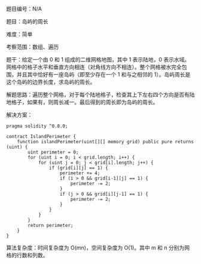 题目编号：N/A

题目：岛屿的周长

难度：简单

考察范围：数组、遍历

题干：给定一个由 0 和 1 组成的二维网格地图，其中 1 表示陆地，0 表示水域。网格中的格子水平和垂直方向相连（对角线方向不相连）。整个网格被水完全包围，并且其中恰好有一座岛屿（即至少存在一个 1 和与之相邻的 1）。岛屿周长是这个岛屿的边界长度，求岛屿的周长。

解题思路：遍历整个网格，对于每个陆地格子，检查其上下左右四个方向是否有陆地格子，如果有，则周长减一。最后得到的周长即为岛屿的周长。

解决方案：

```solidity
pragma solidity ^0.8.0;

contract IslandPerimeter {
    function islandPerimeter(uint[][] memory grid) public pure returns (uint) {
        uint perimeter = 0;
        for (uint i = 0; i < grid.length; i++) {
            for (uint j = 0; j < grid[i].length; j++) {
                if (grid[i][j] == 1) {
                    perimeter += 4;
                    if (i > 0 && grid[i-1][j] == 1) {
                        perimeter -= 2;
                    }
                    if (j > 0 && grid[i][j-1] == 1) {
                        perimeter -= 2;
                    }
                }
            }
        }
        return perimeter;
    }
}
```

算法复杂度：时间复杂度为 O(mn)，空间复杂度为 O(1)。其中 m 和 n 分别为网格的行数和列数。